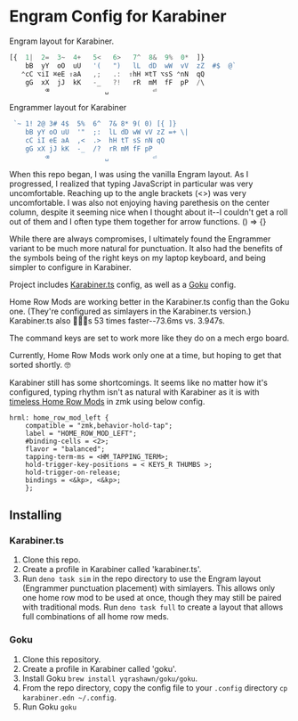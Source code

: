 # Engram Config for Karabiner

Engram layout for Karabiner.

```ts
[{  1|  2=  3~  4+   5<   6>   7^  8&  9%  0*  ]}  
    bB  yY  oO  uU   '(   ")   lL  dD  wW  vV  zZ  #$  @`
   ⌃cC ⌥iI ⌘eE ⇧aA   ,;   .:  ⇧hH ⌘tT ⌥sS ⌃nN  qQ  
    gG  xX  jJ  kK   -_   ?!   rR  mM  fF  pP  /\
         ⌫              ␣           ⏎
```

Engrammer layout for Karabiner

```ts
 `~ 1! 2@ 3# 4$  5%  6^  7& 8* 9( 0) [{ ]}
    bB yY oO uU  '"  ;:  lL dD wW vV zZ =+ \|
    cC iI eE aA  ,<  .>  hH tT sS nN qQ
    gG xX jJ kK  -_  /?  rR mM fF pP
         ⌫              ␣           ⏎
```

When this repo began, I was using the vanilla Engram layout. As I progressed, I realized that typing JavaScript in particular was very uncomfortable. Reaching up to the angle brackets (<>) was very uncomfortable. I was also not enjoying having parethesis on the center column, despite it seeming nice when I thought about it--I couldn't get a roll out of them and I often type them together for arrow functions. () => {}

While there are always compromises, I ultimately found the Engrammer variant to be much more natural for punctuation. It also had the benefits of the symbols being of the right keys on my laptop keyboard, and being simpler to configure in Karabiner. 

Project includes [Karabiner.ts](https://github.com/evan-liu/karabiner.ts)
config, as well as a [Goku](https://github.com/yqrashawn/GokuRakuJoudo) config.

Home Row Mods are working better in the Karabiner.ts config than the Goku one.
(They're configured as simlayers in the Karabiner.ts version.) Karabiner.ts also
🏃🏻‍♂️s 53 times faster--73.6ms vs. 3.947s.

The command keys are set to work more like they do on a mech ergo board.

Currently, Home Row Mods work only one at a time, but hoping to get that sorted
shortly. 🤓

Karabiner still has some shortcomings. It seems like no matter how it's
configured, typing rhythm isn't as natural with Karabiner as it is with
[timeless Home Row Mods](https://github.com/urob/zmk-config#timeless-homerow-mods)
in zmk using below config.

```dtsi
hrml: home_row_mod_left {
    compatible = "zmk,behavior-hold-tap";
    label = "HOME_ROW_MOD_LEFT";
    #binding-cells = <2>;
    flavor = "balanced";
    tapping-term-ms = <HM_TAPPING_TERM>;
    hold-trigger-key-positions = < KEYS_R THUMBS >;
    hold-trigger-on-release;
    bindings = <&kp>, <&kp>;
    };
```

## Installing

### Karabiner.ts

1. Clone this repo.
2. Create a profile in Karabiner called 'karabiner.ts'.
3. Run `deno task sim` in the repo directory to use the Engram layout (Engrammer punctuation placement) with simlayers. This allows only one home row mod to be used at once, though they may still be paired with traditional mods. Run `deno task full` to create a layout that allows full combinations of all home row meds.

### Goku

1. Clone this repository.
2. Create a profile in Karabiner called 'goku'.
3. Install Goku `brew install yqrashawn/goku/goku`.
4. From the repo directory, copy the config file to your `.config` directory
   `cp karabiner.edn ~/.config`.
5. Run Goku `goku`
